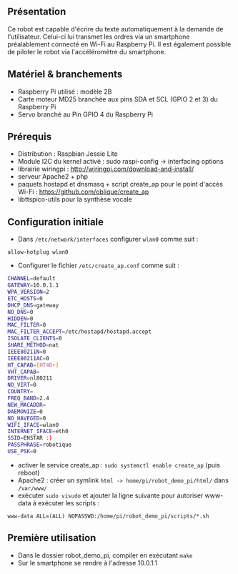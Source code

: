 ## Présentation

Ce robot est capable d'écrire du texte automatiquement à la demande de l'utilisateur. Celui-ci lui transmet les ordres via un smartphone préalablement connecté en Wi-Fi au Raspberry Pi.
Il est également possible de piloter le robot via l'accéléromètre du smartphone.

## Matériel & branchements

- Raspberry Pi utilisé : modèle 2B
- Carte moteur MD25 branchée aux pins SDA et SCL (GPIO 2 et 3) du Raspberry Pi
- Servo branché au Pin GPIO 4 du Raspberry Pi

## Prérequis

- Distribution : Raspbian Jessie Lite
- Module I2C du kernel activé : sudo raspi-config -> interfacing options
- librairie wiringpi : http://wiringpi.com/download-and-install/
- serveur Apache2 + php
- paquets hostapd et dnsmasq + script create_ap pour le point d'accès Wi-Fi : https://github.com/oblique/create_ap
- libttspico-utils pour la synthèse vocale

## Configuration initiale

- Dans `/etc/network/interfaces` configurer `wlan0` comme suit :
```
allow-hotplug wlan0
```
- Configurer le fichier `/etc/create_ap.conf` comme suit :

```bash
CHANNEL=default
GATEWAY=10.0.1.1
WPA_VERSION=2
ETC_HOSTS=0
DHCP_DNS=gateway
NO_DNS=0
HIDDEN=0
MAC_FILTER=0
MAC_FILTER_ACCEPT=/etc/hostapd/hostapd.accept
ISOLATE_CLIENTS=0
SHARE_METHOD=nat
IEEE80211N=0
IEEE80211AC=0
HT_CAPAB=[HT40+]
VHT_CAPAB=
DRIVER=nl80211
NO_VIRT=0
COUNTRY=
FREQ_BAND=2.4
NEW_MACADDR=
DAEMONIZE=0
NO_HAVEGED=0
WIFI_IFACE=wlan0
INTERNET_IFACE=eth0
SSID=ENSTAR :)
PASSPHRASE=robotique
USE_PSK=0
```
- activer le service create_ap : `sudo systemctl enable create_ap` (puis reboot)
- Apache2 : créer un symlink `html -> home/pi/robot_demo_pi/html/` dans `/var/www/`
- exécuter `sudo visudo` et ajouter la ligne suivante pour autoriser www-data à exécuter les scripts :
```
www-data ALL=(ALL) NOPASSWD:/home/pi/robot_demo_pi/scripts/*.sh
```

## Première utilisation

- Dans le dossier robot_demo_pi, compiler en exécutant `make`
- Sur le smartphone se rendre à l'adresse 10.0.1.1
